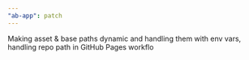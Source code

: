 ```yaml
---
"ab-app": patch
---
```


Making asset & base paths dynamic and handling them with env vars, handling repo path in GitHub Pages workflo
